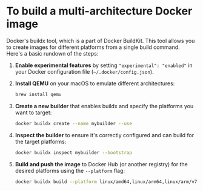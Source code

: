 # To build a multi-architecture Docker image

Docker's buildx tool, which is a part of Docker BuildKit. This tool allows you to create images for different platforms from a single build command. Here's a basic rundown of the steps:

1. **Enable experimental features** by setting `"experimental": "enabled"` in your Docker configuration file (`~/.docker/config.json`).

1. **Install QEMU** on your macOS to emulate different architectures:

   ```sh
   brew install qemu
   ```

1. **Create a new builder** that enables buildx and specify the platforms you want to target:

   ```sh
   docker buildx create --name mybuilder --use
   ```

1. **Inspect the builder** to ensure it's correctly configured and can build for the target platforms:

   ```sh
   docker buildx inspect mybuilder --bootstrap
   ```

1. **Build and push the image** to Docker Hub (or another registry) for the desired platforms using the `--platform` flag:

   ```sh
   docker buildx build --platform linux/amd64,linux/arm64,linux/arm/v7 -t <username>/myimage:latest --push .
   ```
